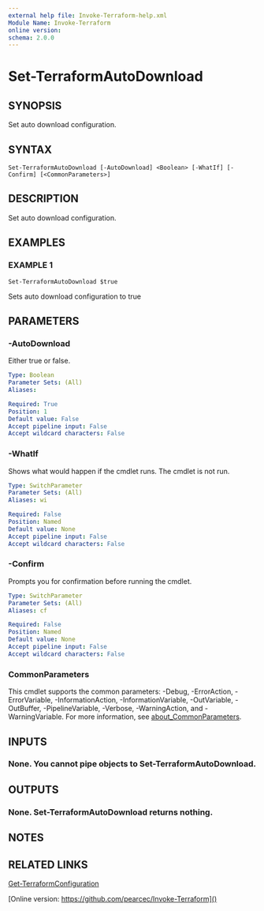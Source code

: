```yaml
---
external help file: Invoke-Terraform-help.xml
Module Name: Invoke-Terraform
online version:
schema: 2.0.0
---
```


# Set-TerraformAutoDownload

## SYNOPSIS
Set auto download configuration.

## SYNTAX

```
Set-TerraformAutoDownload [-AutoDownload] <Boolean> [-WhatIf] [-Confirm] [<CommonParameters>]
```

## DESCRIPTION
Set auto download configuration.

## EXAMPLES

### EXAMPLE 1
```
Set-TerraformAutoDownload $true
```

Sets auto download configuration to true

## PARAMETERS

### -AutoDownload
Either true or false.

```yaml
Type: Boolean
Parameter Sets: (All)
Aliases:

Required: True
Position: 1
Default value: False
Accept pipeline input: False
Accept wildcard characters: False
```

### -WhatIf
Shows what would happen if the cmdlet runs.
The cmdlet is not run.

```yaml
Type: SwitchParameter
Parameter Sets: (All)
Aliases: wi

Required: False
Position: Named
Default value: None
Accept pipeline input: False
Accept wildcard characters: False
```

### -Confirm
Prompts you for confirmation before running the cmdlet.

```yaml
Type: SwitchParameter
Parameter Sets: (All)
Aliases: cf

Required: False
Position: Named
Default value: None
Accept pipeline input: False
Accept wildcard characters: False
```

### CommonParameters
This cmdlet supports the common parameters: -Debug, -ErrorAction, -ErrorVariable, -InformationAction, -InformationVariable, -OutVariable, -OutBuffer, -PipelineVariable, -Verbose, -WarningAction, and -WarningVariable. For more information, see [about_CommonParameters](http://go.microsoft.com/fwlink/?LinkID=113216).

## INPUTS

### None. You cannot pipe objects to Set-TerraformAutoDownload.
## OUTPUTS

### None. Set-TerraformAutoDownload returns nothing.
## NOTES

## RELATED LINKS

[Get-TerraformConfiguration]()

[Online version: https://github.com/pearcec/Invoke-Terraform]()

